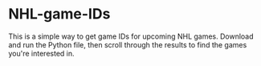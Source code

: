 # NHL-game-IDs
This is a simple way to get game IDs for upcoming NHL games. Download and run the Python file, then scroll through the results to find the games you're interested in.
